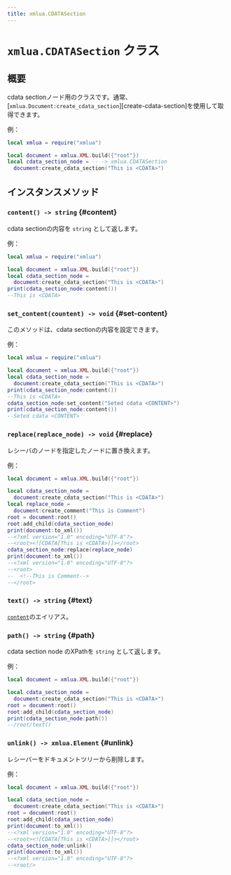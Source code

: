 ```yaml
---
title: xmlua.CDATASection
---
```


# `xmlua.CDATASection` クラス

## 概要

cdata sectionノード用のクラスです。通常、[`xmlua.Document:create_cdata_section`][create-cdata-section]を使用して取得できます。

例：

```lua
local xmlua = require("xmlua")

local document = xmlua.XML.build({"root"})
local cdata_section_node = -- -> xmlua.CDATASection
  document:create_cdata_section("This is <CDATA>")
```

## インスタンスメソッド

### `content() -> string` {#content}

cdata sectionの内容を `string` として返します。

例：

```lua
local xmlua = require("xmlua")

local document = xmlua.XML.build({"root"})
local cdata_section_node =
  document:create_cdata_section("This is <CDATA>")
print(cdata_section_node:content())
--This is <CDATA>
```

### `set_content(countent) -> void` {#set-content}

このメソッドは、cdata sectionの内容を設定できます。

例：

```lua
local xmlua = require("xmlua")

local document = xmlua.XML.build({"root"})
local cdata_section_node =
  document:create_cdata_section("This is <CDATA>")
print(cdata_section_node:content())
--This is <CDATA>
cdata_section_node:set_content("Seted cdata <CONTENT>")
print(cdata_section_node:content())
--Seted cdata <CONTENT>
```

### `replace(replace_node) -> void` {#replace}

レシーバのノードを指定したノードに置き換えます。

例：

```lua
local document = xmlua.XML.build({"root"})

local cdata_section_node =
  document:create_cdata_section("This is <CDATA>")
local replace_node =
  document:create_comment("This is Comment")
root = document:root()
root:add_child(cdata_section_node)
print(document:to_xml())
--<?xml version="1.0" encoding="UTF-8"?>
--<root><![CDATA[This is <CDATA>]]></root>
cdata_section_node:replace(replace_node)
print(document:to_xml())
--<?xml version="1.0" encoding="UTF-8"?>
--<root>
--  <!--This is Comment-->
--</root>
```

### `text() -> string` {#text}

[`content`](#content)のエイリアス。

### `path() -> string` {#path}

cdata section node のXPathを `string` として返します。

例：

```lua
local document = xmlua.XML.build({"root"})

local cdata_section_node =
  document:create_cdata_section("This is <CDATA>")
root = document:root()
root:add_child(cdata_section_node)
print(cdata_section_node:path())
--/root/text()
```

### `unlink() -> xmlua.Element` {#unlink}

レシーバーをドキュメントツリーから削除します。

例：

```lua
local document = xmlua.XML.build({"root"})

local cdata_section_node =
  document:create_cdata_section("This is <CDATA>")
root = document:root()
root:add_child(cdata_section_node)
print(document:to_xml())
--<?xml version="1.0" encoding="UTF-8"?>
--<root><![CDATA[This is <CDATA>]]></root>
cdata_section_node:unlink()
print(document:to_xml())
--<?xml version="1.0" encoding="UTF-8"?>
--<root/>
```
